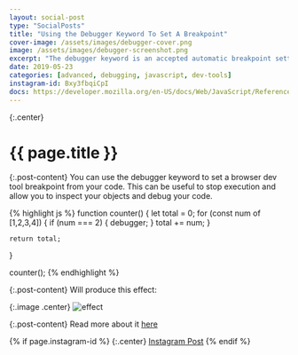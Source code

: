 ```yaml
---
layout: social-post
type: "SocialPosts"
title: "Using the Debugger Keyword To Set A Breakpoint"
cover-image: /assets/images/debugger-cover.png
image: /assets/images/debugger-screenshot.png
excerpt: "The debugger keyword is an accepted automatic breakpoint setter in almost all browsers."
date: 2019-05-23
categories: [advanced, debugging, javascript, dev-tools]
instagram-id: Bxy3fbqiCpI
docs: https://developer.mozilla.org/en-US/docs/Web/JavaScript/Reference/Statements/debugger
---
```

{:.center}
# {{ page.title }}

{:.post-content}
You can use the debugger keyword to set a browser dev tool breakpoint from your
code. This can be useful to stop execution and allow you to inspect your objects
and debug your code.

{% highlight js %}
function counter() {
    let total = 0;
    for (const num of [1,2,3,4]) {
        if (num === 2) {
            debugger;
        }
        total += num;
    }

    return total;
}

counter();
{% endhighlight %}

{:.post-content}
Will produce this effect:

{:.image .center}
![effect]({{page.image}})


{:.post-content}
Read more about it <a href="{{page.docs}}" target="_blank">here</a>

{% if page.instagram-id %}
{:.center}
<a class="insta-link" href="https://www.instagram.com/p/{{page.instagram-id}}" target="_blank">Instagram Post</a>
{% endif %}
